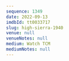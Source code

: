 ```yaml
---
sequence: 1349
date: 2022-09-13
imdbId: tt0033717
slug: high-sierra-1940
venue: null
venueNotes: null
medium: Watch TCM
mediumNotes: null
---
```

